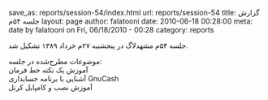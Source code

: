 save_as: reports/session-54/index.html
url: reports/session-54
title: گزارش جلسه ۵۴‌م
layout: page
author: falatooni
date: 2010-06-18 00:28:00
meta: date by falatooni on Fri, 06/18/2010 - 00:28
category: reports

جلسه ۵۴‌م مشهدلاگ در پنجشنبه ۲۷‌م خرداد ۱۳۸۹ تشکیل شد.


<!--more-->



موضوعات مطرح‌شده در جلسه:  
آموزش یک نکته خط فرمان  
آشنایی با برنامه حسابداری GnuCash  
آموزش نصب و کامپایل کرنل
